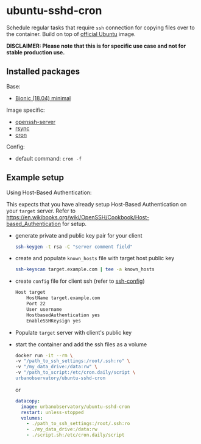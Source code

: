 # ubuntu-sshd-cron

Schedule regular tasks that require `ssh` connection for copying files over to the container. Build on top of [official Ubuntu](https://registry.hub.docker.com/_/ubuntu/) image.

**DISCLAIMER: Please note that this is for specific use case and not for stable production use.**

## Installed packages

Base:

- [Bionic (18.04) minimal](http://packages.ubuntu.com/bionic/ubuntu-minimal)

Image specific:

- [openssh-server](https://help.ubuntu.com/community/SSH/OpenSSH/Configuring)
- [rsync](https://help.ubuntu.com/community/rsync)
- [cron](https://help.ubuntu.com/community/CronHowto)

Config:

- default command: `cron -f`

## Example setup

Using Host-Based Authentication:

This expects that you have already setup Host-Based Authentication on your `target` server. Refer to https://en.wikibooks.org/wiki/OpenSSH/Cookbook/Host-based_Authentication for setup.

- generate private and public key pair for your client
  ```bash
  ssh-keygen -t rsa -C "server comment field"
  ```
- create and populate `known_hosts` file with target host public key
  ```bash
  ssh-keyscan target.example.com | tee -a known_hosts
  ```
- create `config` file for client ssh (refer to [ssh-config](http://man.openbsd.org/ssh_config.5))

  ```bash
  Host target
      HostName target.example.com
      Port 22
      User username
      HostbasedAuthentication yes
      EnableSSHKeysign yes
  ```

- Populate `target` server with client's public key

- start the container and add the ssh files as a volume

  ```bash
  docker run -it --rm \
  -v "/path_to_ssh_settings:/root/.ssh:ro" \
  -v "/my_data_drive:/data:rw" \
  -v "/path_to_script:/etc/cron.daily/script \
  urbanobservatory/ubuntu-sshd-cron
  ```

  or

  ```yml
  datacopy:
    image: urbanobservatory/ubuntu-sshd-cron
    restart: unless-stopped
    volumes:
      - ./path_to_ssh_settings:/root/.ssh:ro
      - ./my_data_drive:/data:rw
      - ./script.sh:/etc/cron.daily/script
  ```
